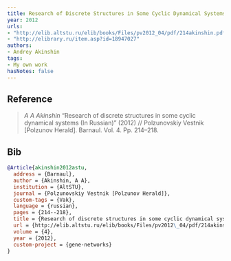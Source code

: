 ```yaml
---
title: Research of Discrete Structures in Some Cyclic Dynamical Systems (In Russian)
year: 2012
urls:
- "http://elib.altstu.ru/elib/books/Files/pv2012_04/pdf/214akinshin.pdf"
- "http://elibrary.ru/item.asp?id=18947027"
authors:
- Andrey Akinshin
tags:
- My own work
hasNotes: false
---
```


## Reference

> <i>A A Akinshin</i> “Research of discrete structures in some cyclic dynamical systems (In Russian)” (2012) // Polzunovskiy Vestnik [Polzunov Herald]. Barnaul. Vol.&nbsp;4. Pp.&nbsp;214–218.

## Bib

```bib
@Article{akinshin2012astu,
  address = {Barnaul},
  author = {Akinshin, A A},
  institution = {AltSTU},
  journal = {Polzunovskiy Vestnik [Polzunov Herald]},
  custom-tags = {Vak},
  language = {russian},
  pages = {214--218},
  title = {Research of discrete structures in some cyclic dynamical systems (In Russian)},
  url = {http://elib.altstu.ru/elib/books/Files/pv2012\_04/pdf/214akinshin.pdf http://elibrary.ru/item.asp?id=18947027},
  volume = {4},
  year = {2012},
  custom-project = {gene-networks}
}
```
